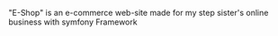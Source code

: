 "E-Shop" is an e-commerce web-site made for my step sister's online business with symfony Framework
